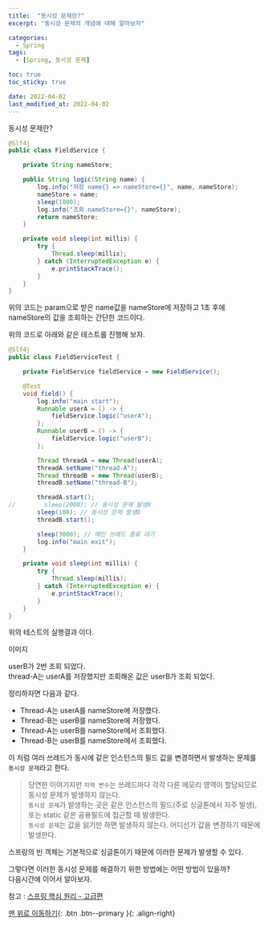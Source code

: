 ```yaml
---
title:  "동시성 문제란?" 
excerpt: "동시성 문제의 개념에 대해 알아보자"

categories:
  - Spring
tags:
  - [Spring, 동시성 문제]

toc: true
toc_sticky: true

date: 2022-04-02
last_modified_at: 2022-04-02
---
```


동시성 문제란?

```java
@Slf4j
public class FieldService {

    private String nameStore;

    public String logic(String name) {
        log.info("저장 name{} => nameStore={}", name, nameStore);
        nameStore = name;
        sleep(1000);
        log.info("조회 nameStore={}", nameStore);
        return nameStore;
    }

    private void sleep(int millis) {
        try {
            Thread.sleep(millis);
        } catch (InterruptedException e) {
            e.printStackTrace();
        }
    }
}
```
위의 코드는 param으로 받은 name값을 nameStore에 저장하고 1초 후에 nameStore의 값을 조회하는 간단한 코드이다.  

위의 코드로 아래와 같은 테스트를 진행해 보자.

```java
@Slf4j
public class FieldServiceTest {

    private FieldService fieldService = new FieldService();

    @Test
    void field() {
        log.info("main start");
        Runnable userA = () -> {
            fieldService.logic("userA");
        };
        Runnable userB = () -> {
            fieldService.logic("userB");
        };

        Thread threadA = new Thread(userA);
        threadA.setName("thread-A");
        Thread threadB = new Thread(userB);
        threadB.setName("thread-B");

        threadA.start();
//        sleep(2000); // 동시성 문제 발생X
        sleep(100); // 동시성 문제 발생O
        threadB.start();

        sleep(3000); // 메인 쓰레드 종료 대기
        log.info("main exit");
    }

    private void sleep(int millis) {
        try {
            Thread.sleep(millis);
        } catch (InterruptedException e) {
            e.printStackTrace();
        }
    }
}
```

위의 테스트의 실행결과 이다.  

이미지  

userB가 2번 조회 되었다.  
thread-A는 userA를 저장했지만 조회해온 값은 userB가 조회 되었다.

정리하자면 다음과 같다.
* Thread-A는 userA를 nameStore에 저장했다.  
* Thread-B는 userB를 nameStore에 저장했다.
* Thread-A는 userB를 nameStore에서 조회했다.
* Thread-B는 userB를 nameStore에서 조회했다.

이 처럼 여러 쓰레드가 동시에 같은 인스턴스의 필드 값을 변경하면서 발생하는 문제를 `동시성 문제`라고 한다. 

>당연한 이야기지만 `지역 변수`는 쓰레드마다 각각 다른 메모리 영역이 할당되므로 동시성 문제가 발생하지 않는다.  
`동시성 문제`가 발생하는 곳은 같은 인스턴스의 필드(주로 싱글톤에서 자주 발생), 또는 static 같은 공용필드에 접근할 때 발생한다.   
`동시성 문제`는 값을 읽기만 하면 발생하지 않는다. 어디선가 값을 변경하기 때문에 발생한다.

스프링의 빈 객체는 기본적으로 싱글톤이기 때문에 이러한 문제가 발생할 수 있다.

그렇다면 이러한 동시성 문제를 해결하기 위한 방법에는 어떤 방법이 있을까?  
다음시간에 이어서 알아보자.

참고 : [스프링 핵심 원리 - 고급편](https://www.inflearn.com/course/%EC%8A%A4%ED%94%84%EB%A7%81-%ED%95%B5%EC%8B%AC-%EC%9B%90%EB%A6%AC-%EA%B3%A0%EA%B8%89%ED%8E%B8/dashboard)

[맨 위로 이동하기](#){: .btn .btn--primary }{: .align-right}